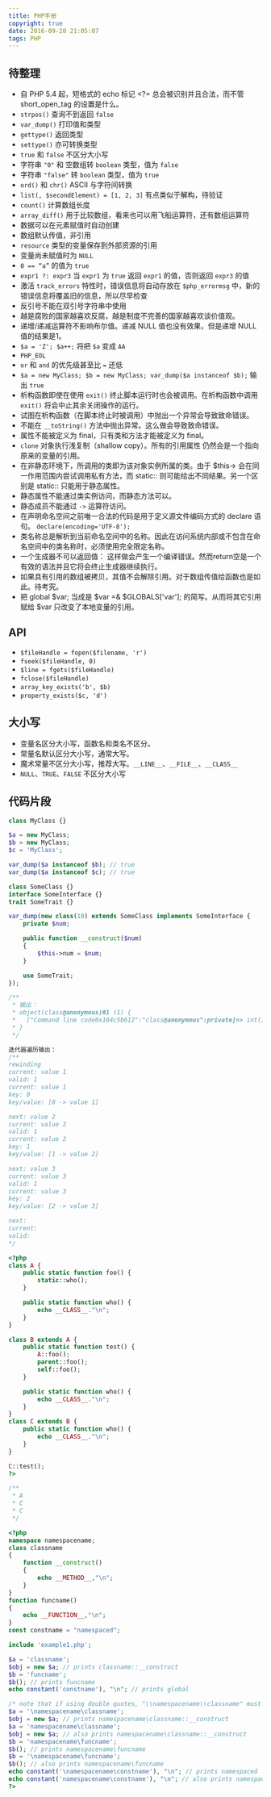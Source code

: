 ```yaml
---
title: PHP手册
copyright: true
date: 2016-09-20 21:05:07
tags: PHP
---
```


## 待整理
- 自 PHP 5.4 起，短格式的 echo 标记 <?= 总会被识别并且合法，而不管 short_open_tag 的设置是什么。
- `strpos()` 查询不到返回 `false`
- `var_dump()` 打印值和类型
- `gettype()` 返回类型
- `settype()` 亦可转换类型
- `true` 和 `false` 不区分大小写
- 字符串 `"0"` 和 空数组转 `boolean` 类型，值为 `false`
- 字符串 `"false"` 转 `boolean` 类型，值为 `true`
- `ord()` 和 `chr()` ASCII 与字符间转换
- `list(, $secondElement) = [1, 2, 3]` 有点类似于解构，待验证
- `count()` 计算数组长度
- `array_diff()` 用于比较数组，看来也可以用飞船运算符，还有数组运算符
- 数据可以在元素赋值时自动创建
- 数组默认传值，非引用
- `resource` 类型的变量保存到外部资源的引用
- 变量尚未赋值时为 `NULL`
- `0 == “a”` 的值为 `true`
- `expr1 ?: expr3` 当 `expr1` 为 `true` 返回 `expr1` 的值，否则返回 `expr3` 的值
- 激活 `track_errors` 特性时，错误信息将自动存放在 `$php_errormsg` 中，新的错误信息将覆盖旧的信息，所以尽早检查
- 反引号不能在双引号字符串中使用
- 越是腐败的国家越喜欢反腐，越是制度不完善的国家越喜欢谈价值观。
- 递增/递减运算符不影响布尔值。递减 NULL 值也没有效果，但是递增 NULL 值的结果是1。
- `$a = 'Z'; $a++;` 将把 `$a` 变成 `AA`
- `PHP_EOL`
- `or` 和 `and` 的优先级甚至比 `=` 还低
- `$a = new MyClass; $b = new MyClass; var_dump($a instanceof $b);` 输出 `true`
- 析构函数即使在使用 `exit()` 终止脚本运行时也会被调用。在析构函数中调用 `exit()` 将会中止其余关闭操作的运行。
- 试图在析构函数（在脚本终止时被调用）中抛出一个异常会导致致命错误。
- 不能在 `__toString()` 方法中抛出异常。这么做会导致致命错误。
- 属性不能被定义为 final，只有类和方法才能被定义为 final。
- `clone` 对象执行浅复制（shallow copy）。所有的引用属性 仍然会是一个指向原来的变量的引用。
- 在非静态环境下，所调用的类即为该对象实例所属的类。由于 $this-> 会在同一作用范围内尝试调用私有方法，而 static:: 则可能给出不同结果。另一个区别是 static:: 只能用于静态属性。
- 静态属性不能通过类实例访问，而静态方法可以。
- 静态成员不能通过 `->` 运算符访问。
- 在声明命名空间之前唯一合法的代码是用于定义源文件编码方式的 declare 语句。 `declare(encoding='UTF-8');`
- 类名称总是解析到当前命名空间中的名称。因此在访问系统内部或不包含在命名空间中的类名称时，必须使用完全限定名称。
- 一个生成器不可以返回值： 这样做会产生一个编译错误。然而return空是一个有效的语法并且它将会终止生成器继续执行。
- 如果具有引用的数组被拷贝，其值不会解除引用。对于数组传值给函数也是如此。待考究。
- 把 global $var; 当成是 $var =& $GLOBALS['var']; 的简写。从而将其它引用赋给 $var 只改变了本地变量的引用。


## API
- `$fileHandle = fopen($filename, 'r')`
- `fseek($fileHandle, 0)`
- `$line = fgets($fileHandle)`
- `fclose($fileHandle)`
- `array_key_exists('b', $b)`
- `property_exists($c, 'd')`

## 大小写
- 变量名区分大小写，函数名和类名不区分。
- 常量名默认区分大小写，通常大写。
- 魔术常量不区分大小写，推荐大写。`__LINE__`、`__FILE__`、`__CLASS__`
- `NULL`、`TRUE`、`FALSE` 不区分大小写

## 代码片段
```php
class MyClass {}

$a = new MyClass;
$b = new MyClass;
$c = 'MyClass';

var_dump($a instanceof $b); // true
var_dump($a instanceof $c); // true
```

```php
class SomeClass {}
interface SomeInterface {}
trait SomeTrait {}

var_dump(new class(10) extends SomeClass implements SomeInterface {
    private $num;

    public function __construct($num)
    {
        $this->num = $num;
    }

    use SomeTrait;
});

/**
 * 输出：
 * object(class@anonymous)#1 (1) {
 *   ["Command line code0x104c5b612":"class@anonymous":private]=> int(10)
 * }
 */
```

```php
迭代器遍历输出：
/**
rewinding
current: value 1
valid: 1
current: value 1
key: 0
key/value: [0 -> value 1]

next: value 2
current: value 2
valid: 1
current: value 2
key: 1
key/value: [1 -> value 2]

next: value 3
current: value 3
valid: 1
current: value 3
key: 2
key/value: [2 -> value 3]

next:
current:
valid:
*/
```

```php
<?php
class A {
    public static function foo() {
        static::who();
    }

    public static function who() {
        echo __CLASS__."\n";
    }
}

class B extends A {
    public static function test() {
        A::foo();
        parent::foo();
        self::foo();
    }

    public static function who() {
        echo __CLASS__."\n";
    }
}
class C extends B {
    public static function who() {
        echo __CLASS__."\n";
    }
}

C::test();
?>

/**
 * A
 * C
 * C
 */
```

```php
<?php
namespace namespacename;
class classname
{
    function __construct()
    {
        echo __METHOD__,"\n";
    }
}
function funcname()
{
    echo __FUNCTION__,"\n";
}
const constname = "namespaced";

include 'example1.php';

$a = 'classname';
$obj = new $a; // prints classname::__construct
$b = 'funcname';
$b(); // prints funcname
echo constant('constname'), "\n"; // prints global

/* note that if using double quotes, "\\namespacename\\classname" must be used */
$a = '\namespacename\classname';
$obj = new $a; // prints namespacename\classname::__construct
$a = 'namespacename\classname';
$obj = new $a; // also prints namespacename\classname::__construct
$b = 'namespacename\funcname';
$b(); // prints namespacename\funcname
$b = '\namespacename\funcname';
$b(); // also prints namespacename\funcname
echo constant('\namespacename\constname'), "\n"; // prints namespaced
echo constant('namespacename\constname'), "\n"; // also prints namespaced
?>
```
